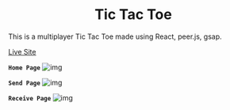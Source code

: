 <h1 align="center">Tic Tac Toe</h1>

<p>This is a multiplayer Tic Tac Toe made using React, peer.js, gsap.</p>

[Live Site](https://t3-online.netlify.app/)

<b><code>Home Page</code></b> ![img](https://i.imgur.com/sa2WEay.png)

<b><code>Send Page</code></b> ![img](https://i.imgur.com/GeZ4VjI.png)

<b><code>Receive Page</code></b> ![img](https://i.imgur.com/n2xNWQt.png)
